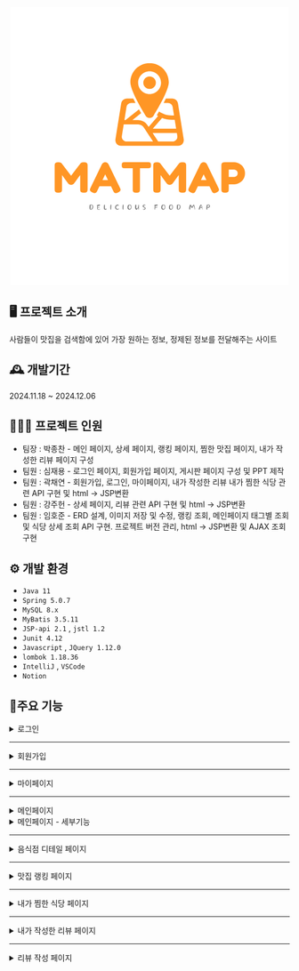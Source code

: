 <p align="center">
  <img src="https://github.com/Jonggu-code/MatMap_portfolio/blob/main/img/logo_500x500.png" alt="MatMap_logo" />
</p>

## 🖥️ 프로젝트 소개
사람들이 맛집을 검색함에 있어 가장 원하는 정보, 정제된 정보를 전달해주는 사이트​

## 🕰️ 개발기간
2024.11.18 ~ 2024.12.06

## 🧑‍🤝‍🧑  프로젝트 인원
- 팀장 : 박종찬 - 메인 페이지, 상세 페이지, 랭킹 페이지, 찜한 맛집 페이지, 내가 작성한 리뷰 페이지 구성
- 팀원 : 심재용 - 로그인 페이지, 회원가입 페이지, 게시판 페이지 구성 및 PPT 제작
- 팀원 : 곽채연 - 회원가입, 로그인, 마이페이지, 내가 작성한 리뷰 내가 찜한 식당 관련 API 구현 및 html -> JSP변환
- 팀원 : 강주헌 - 상세 페이지, 리뷰 관련 API 구현 및 html -> JSP변환
- 팀원 : 임호준 - ERD 설계, 이미지 저장 및 수정, 랭킹 조회, 메인페이지 태그별 조회 및 식당 상세 조회 API 구현. 프로젝트 버전 관리, html -> JSP변환 및 AJAX 조회 구현

## ⚙️ 개발 환경
- `Java 11`
- `Spring 5.0.7`
-  `MySQL 8.x`
-  `MyBatis 3.5.11`
-  `JSP-api 2.1` , `jstl 1.2`
-  `Junit 4.12`
-  `Javascript` , `JQuery 1.12.0`
-  `lombok 1.18.36`
-  `IntelliJ` , `VSCode`
-  `Notion`

## 📌주요 기능

  <details> 
    <summary>로그인</summary>
    <img align="top" style="width: 48%;" src="https://github.com/Jonggu-code/MatMap_portfolio/blob/main/img/로그인.png" alt="login_page" />
    <img style="width: 48%;" src="https://github.com/Jonggu-code/MatMap_portfolio/blob/main/img/로그인%20페이지%20(정보없음).png" alt="login_page_not" />
    <ul>
      <li> DB에 저장된 아이디/비밀번호와 비교 후 일치하지 않으면 '일치하는 정보가 없습니다' 메세지 띄움 </li>
      <li> 쿠키 활용해 '아이디 기억하기' 기능 사용 </li>
    </ul>
  </details>
  
***

  <details> 
    <summary>회원가입</summary>
    <img src="https://github.com/Jonggu-code/MatMap_portfolio/blob/main/img/회원가입.png" alt="register_page" />
    <ul>
      <li> 아이디 중복 체크 및 비밀번호 확인 </li>
      <li> 프로필 이미지 등록가능 </li>
      <li> 아이디, 비밀번호 유효성 체크 기능 </li>
      <li> 자기소개를 제외한 정보에 null이나 undefined 있을경우 경고 메세지 </li>
    </ul>
  </details>

  ***

  <details> 
    <summary>마이페이지</summary>
    <div>
      <img style="width: 48%;" src="https://github.com/Jonggu-code/MatMap_portfolio/blob/main/img/마이페이지.png" alt="register_page" /> 
      <img style="width: 48%;" src="https://github.com/Jonggu-code/MatMap_portfolio/blob/main/img/마이페이지(정보없음).png" alt="register_page_empty" />
      <img style="width: 48%;" src="https://github.com/Jonggu-code/MatMap_portfolio/blob/main/img/마이페이지%20반응형%201.png" alt="register_page_media_1" />
      <img align="top" style="width: 26%;" src="https://github.com/Jonggu-code/MatMap_portfolio/blob/main/img/마이페이지%20반응형%202.png" alt="register_page_media_2" />
    </div>
    <ul>
      <li> 세션 정보 조회후 해당 회원의 마이페이지 조회 </li>
      <li> 회원정보 수정 기능 (프로필 이미지 변경 가능) </li>
      <li> 유저가 찜한 음식점 & 작성한 후기 -> 찜한 시간 & 작성한 시간 순으로 상위 5개 조회 </li>
      <li> 마이페이지 정보 없을시 default 화면 구성 </li>
      <li> 반응형 페이지 구성 </li>
    </ul>
  </details>

  ***

  <details> 
    <summary>메인페이지</summary>
    <div>
      <img style="width: 48%;" src="https://github.com/Jonggu-code/MatMap_portfolio/blob/main/img/메인페이지.png" alt="index"/>
      <img style="width: 48%;" src="https://github.com/Jonggu-code/MatMap_portfolio/blob/main/img/메인화면(정보없음).png" alt="index_empty"/>
    </div>
    <ul>
      <li> 카카오맵 API 활용 - 마커 생성 / 인포윈도우 커스텀 </li>
      <li> AJAX의 비동기 처리방식으로 음식점 검색 시 음식점 리스트업 기능 구현 </li>
      <li> 검색 기록 없을 시 ‘검색 결과가 없어요’ 창 띄우기 </li>
    </ul>
  </details>

  <details> 
    <summary>메인페이지 - 세부기능</summary>
    <div>
      <img align="top" style="width: 33%;" src="https://github.com/Jonggu-code/MatMap_portfolio/blob/main/img/지역%20검색.PNG" alt="index_func1"/>
      <img align="top" style="width: 33%;" src="https://github.com/Jonggu-code/MatMap_portfolio/blob/main/img/정렬순서.PNG" alt="index_func2"/>
      <img align="top" style="width: 33%;" src="https://github.com/Jonggu-code/MatMap_portfolio/blob/main/img/태그%20검색.PNG" alt="index_func3"/>
      <img align="top" style="width: 24%;" src="https://github.com/Jonggu-code/MatMap_portfolio/blob/main/img/유저메뉴(비로그인).PNG" alt="index_func4"/>
      <img align="top" style="width: 24%;" src="https://github.com/Jonggu-code/MatMap_portfolio/blob/main/img/유저메뉴(로그인).PNG" alt="index_func5"/>
    </div>
    <ul>
      <li> 카카오맵 API 활용 - 마커 생성 / 인포윈도우 커스텀 </li>
      <li> 지도 표시지역 / 맛집 정렬 순서 / 전체 박스 클릭으로 각 검색 목적에 맞게 식당 검색 가능 </li>
      <li> 버튼 클릭하여 현재 보고있는 구역 내의 음식점 재검색 </li>
      <li> 게스트 / 유저 간 게스트박스 메뉴 상이 </li>
    </ul>
  </details>

  ***
  
  <details> 
    <summary>음식점 디테일 페이지</summary>
    <div>
      <img align="top" style="width: 33%;" src="https://github.com/Jonggu-code/MatMap_portfolio/blob/main/img/음식점%20세부페이지.jpg" alt="detail"/>
      <img align="top" style="width: 33%;" src="https://github.com/Jonggu-code/MatMap_portfolio/blob/main/img/음식점_세부페이지_반응형_1%20.jpg" alt="detail_media_1"/>
      <img align="top" style="width: 33%;" src="https://github.com/Jonggu-code/MatMap_portfolio/blob/main/img/음식점_세부페이지_반응형_2.jpg" alt="index_media_2"/>
    </div>
    <ul>
      <li> 상단에 이벤트 배너 / 로고 클릭시 메인화면 이동 / 키워드 검색시 키워드 유지하며 메인화면 이동 </li>
      <li> 메인 배너 swiper 활용하여 구성 </li>
      <li> 하트 클릭시 음식점 찜하기 / 게스트시 로그인 요청 </li>
      <li> 게스트 / 유저 간 게스트박스 메뉴 상이 </li>
      <li> 영업시간에 따라 영업중 / 브레이크타임 / 영업종료 표기 </li>
      <li> 현재 보고있는 식당의 태그와 관련된 맛집 추천하는 박스 -> 스크롤 따라다님 </li>
      <li> 후기 작성 버튼 클릭시 후기 작성 페이지로 이동 </li>
      <li> 사진 더 불러오기 (9장씩) / 리뷰 더보기 버튼 (5개씩) </li>
      <li> 상단 이동 버튼 </li
    </ul>
  </details>

  ***

  <details> 
    <summary>맛집 랭킹 페이지</summary>
    <div>
      <img style="width: 24%;" src="https://github.com/Jonggu-code/MatMap_portfolio/blob/main/img/맛집%20랭킹%20페이지.png" alt="ranking_page"/>
    </div>
    <ul>
      <li> 식당 이름 클릭시 해당 식당 세부페이지로 이동 </li>
      <li> 전체 식당 중 후기 많은 순 -> 별점 높은 순 으로 조회 </li>
      <li> 상위 10개의 식당 가져와서 페이지에 보여줌</li>
    </ul>
  </details>

  ***

  <details> 
    <summary>내가 찜한 식당 페이지</summary>
    <div>
      <img align="top" style="width: 100%;" src="https://github.com/Jonggu-code/MatMap_portfolio/blob/main/img/찜한%20맛집%20페이지(정보없음).png" alt="favorite_rest_page"/>
      <img align="top" style="width: 33%;" src="https://github.com/Jonggu-code/MatMap_portfolio/blob/main/img/내가%20찜한%20식당.png" alt="favorite_rest_page"/>
      <img align="top" style="width: 33%;" src="https://github.com/Jonggu-code/MatMap_portfolio/blob/main/img/찜한%20맛집%20반응형1.png" alt="favorite_rest_page"/>
      <img align="top" style="width: 33%;" src="https://github.com/Jonggu-code/MatMap_portfolio/blob/main/img/찜한%20맛집%20반응형2.png" alt="favorite_rest_page"/>
    </div>
    <ul>
      <li> 찜한 식당 없을 시, default 화면 출력 </li>
      <li> 식당 이름 클릭시 해당 식당 세부페이지로 이동 </li>
      <li> 내가 찜한 식당 최근순으로 정렬해서 리스트업 </li>
      <li> 삭제 버튼 클릭시 찜한 식당에서 삭제 </li>
    </ul>
  </details>

  ***

  <details> 
    <summary>내가 작성한 리뷰 페이지</summary>
    <div>
      <img align="top" style="width: 100%;" src="https://github.com/Jonggu-code/MatMap_portfolio/blob/main/img/작성%20리뷰%20페이지(정보없음).png" alt="favorite_rest_page"/>
      <img align="top" style="width: 33%;" src="https://github.com/Jonggu-code/MatMap_portfolio/blob/main/img/작성%20리뷰%20페이지.png" alt="favorite_rest_page"/>
      <img align="top" style="width: 33%;" src="https://github.com/Jonggu-code/MatMap_portfolio/blob/main/img/후기%20페이지%20반응형%201.png" alt="favorite_rest_page"/>
      <img align="top" style="width: 33%;" src="https://github.com/Jonggu-code/MatMap_portfolio/blob/main/img/후기%20페이지%20반응형%202.png" alt="favorite_rest_page"/>
    </div>
    <ul>
      <li> 작성한 리뷰 없을 시, default 화면 출력 </li>
      <li> 내가 작성한 리뷰 최근순으로 정렬해서 리스트업 </li>
      <li> 수정 버튼 클릭시 리뷰 작성 페이지로 이동 -> 리뷰 재작성 </li>
      <li> 삭제 버튼 클릭시 작성 리뷰에서 삭제 </li>
    </ul>
  </details>

  ***

  <details> 
    <summary>리뷰 작성 페이지</summary>
    <div>
      <img align="top" style="width: 33%;" src="https://github.com/Jonggu-code/MatMap_portfolio/blob/main/img/리뷰작성1.png" alt="review_create_page1"/>
      <img align="top" style="width: 33%;" src="https://github.com/Jonggu-code/MatMap_portfolio/blob/main/img/리뷰작성2.png" alt="review_create_page2"/>
      <img align="top" style="width: 33%;" src="https://github.com/Jonggu-code/MatMap_portfolio/blob/main/img/리뷰작성2_1.png" alt="review_create_page3"/>
    </div>
    <ul>
      <li> 별점 기본 5점 세팅, 별을 클릭해서 점수 설정 가능 </li>
      <li> 해당 식당과 관련된 메뉴를 선택 (1개 이상) </li>
      <li> 해당 식당 관련 이미지 첨부 기능 (파일 형식 jpg 관련 파일로 제한 / 크기 10MB 제한 / 최대 10장 제한) </li>
      <li> 이전화면 클릭시 이전화면으로 넘어감 (정보 유지) </li>
    </ul>
  </details>
